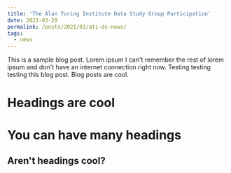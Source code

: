 ```yaml
---
title: 'The Alan Turing Institute Data Study Group Participation'
date: 2021-03-29
permalink: /posts/2021/03/ati-ds-news/
tags:
  - news
---
```


This is a sample blog post. Lorem ipsum I can't remember the rest of lorem ipsum and don't have an internet 
connection right now. Testing testing testing this blog post. Blog posts are cool.

Headings are cool
======

You can have many headings
======

Aren't headings cool?
------